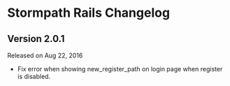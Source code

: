 Stormpath Rails Changelog
============================

Version 2.0.1
-------------

Released on Aug 22, 2016

- Fix error when showing new_register_path on login page when register is disabled.
